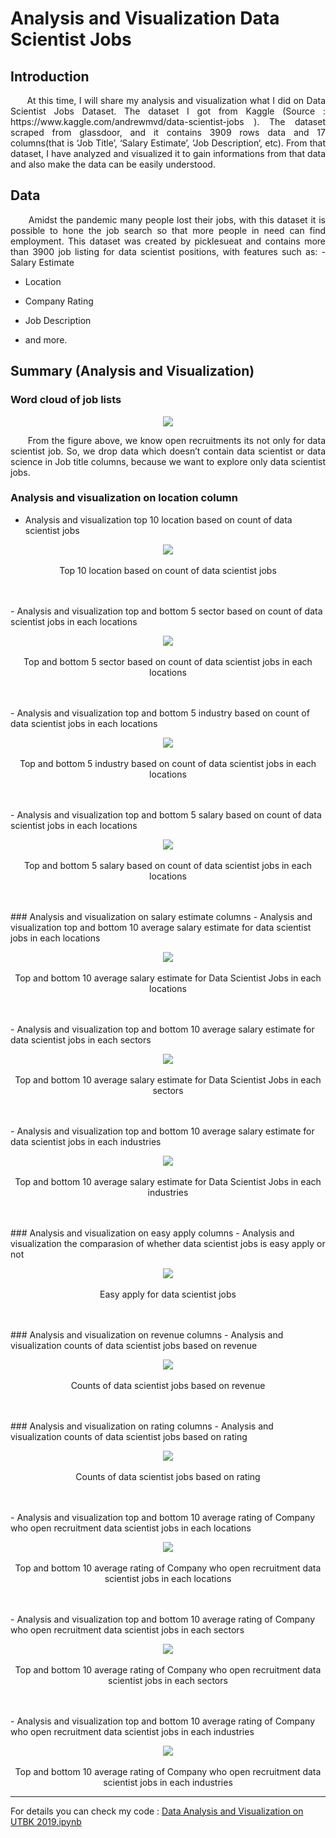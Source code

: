 # Analysis and Visualization Data Scientist Jobs

## Introduction
<p align = "justify">
&nbsp;&nbsp;&nbsp;&nbsp;&nbsp; At this time, I will share my analysis and visualization what I did on Data Scientist Jobs Dataset. The dataset I got from Kaggle (Source : https://www.kaggle.com/andrewmvd/data-scientist-jobs ). The dataset scraped from glassdoor, and it contains 3909 rows data and 17 columns(that is ‘Job Title’, ‘Salary Estimate’, ‘Job Description‘, etc). From that dataset, I have analyzed and visualized it to gain informations from that data and also make the data can be easily understood. 
</p>

## Data
<p align = "justify">
&nbsp;&nbsp;&nbsp;&nbsp;&nbsp; Amidst the pandemic many people lost their jobs, with this dataset it is possible to hone the job search so that more people in need can find employment. This dataset was created by picklesueat and contains more than 3900 job listing for data scientist positions, with features such as:
- Salary Estimate
  
- Location

- Company Rating

- Job Description

- and more.
</p>

## Summary (Analysis and Visualization)

### Word cloud of job lists
<p align="center"> 
 <img src="images/word cloud of job lists.png" /> 
</p>
<p align = "justify">
&nbsp;&nbsp;&nbsp;&nbsp;&nbsp; From the figure above, we know open recruitments its not only for data scientist job. So, we drop data which doesn’t contain data scientist or data science in Job title columns, because we want to explore only data scientist jobs.
</p>

### Analysis and visualization on location column
- Analysis and visualization top 10 location based on count of data scientist jobs
<p align="center"> 
 <img src="images/top 10 location based on count of data scientist jobs.png" /> 
 <br></br>
 Top 10 location based on count of data scientist jobs
</p>
<br></br>
- Analysis and visualization top and bottom 5 sector based on count of data scientist jobs in each locations
<p align="center"> 
 <img src="images/top and bottom 5 sector based on count of data scientist jobs in each locations.png" />
 <br></br>
 Top and bottom 5 sector based on count of data scientist jobs in each locations
</p>
<br></br>
- Analysis and visualization top and bottom 5 industry based on count of data scientist jobs in each locations
<p align="center"> 
 <img src="images/top and bottom 5 industry based on count of data scientist jobs in each locations.png" />
 <br></br>
 Top and bottom 5 industry based on count of data scientist jobs in each locations
</p>
<br></br>
- Analysis and visualization top and bottom 5 salary based on count of data scientist jobs in each locations
<p align="center"> 
 <img src="images/top and bottom 5 salary based on count of data scientist jobs in each locations.png" /> 
 <br></br>
 Top and bottom 5 salary based on count of data scientist jobs in each locations
</p>
<br></br>
### Analysis and visualization on salary estimate columns
- Analysis and visualization top and bottom 10 average salary estimate for data scientist jobs in each locations
<p align="center"> 
 <img src="images/top and bottom 10 average salary estimate for data scientist jobs in each locations.png" /> 
 <br></br>
 Top and bottom 10 average salary estimate for Data Scientist Jobs in each locations
</p>
<br></br>
- Analysis and visualization top and bottom 10 average salary estimate for data scientist jobs in each sectors
<p align="center"> 
 <img src="images/top and bottom 10 average salary estimate for data scientist jobs in each sectors.png" /> 
 <br></br>
 Top and bottom 10 average salary estimate for Data Scientist Jobs in each sectors
</p>
<br></br>
- Analysis and visualization top and bottom 10 average salary estimate for data scientist jobs in each industries
<p align="center"> 
 <img src="images/top and bottom 10 average salary estimate for data scientist jobs in each industries.png" /> 
 <br></br>
 Top and bottom 10 average salary estimate for Data Scientist Jobs in each industries
</p>
<br></br>
### Analysis and visualization on easy apply columns
- Analysis and visualization the comparasion of whether data scientist jobs is easy apply or not
<p align="center"> 
 <img src="images/easy apply for data scientist jobs.png" /> 
 <br></br>
 Easy apply for data scientist jobs
</p>
<br></br>
### Analysis and visualization on revenue columns
- Analysis and visualization counts of data scientist jobs based on revenue
<p align="center"> 
 <img src="images/counts of data scientist jobs based on revenue.png" /> 
 <br></br>
 Counts of data scientist jobs based on revenue
</p>
<br></br>
### Analysis and visualization on rating columns
- Analysis and visualization counts of data scientist jobs based on rating
<p align="center"> 
 <img src="images/counts of data scientist jobs based on rating.png" /> 
 <br></br>
 Counts of data scientist jobs based on rating
</p>
<br></br>
- Analysis and visualization top and bottom 10 average rating of Company who open recruitment data scientist jobs in each locations
<p align="center"> 
 <img src="images/top and bottom 10 average rating of Company who open recruitment data scientist jobs in each locations.png" /> 
 <br></br>
 Top and bottom 10 average rating of Company who open recruitment data scientist jobs in each locations
</p>
<br></br>
- Analysis and visualization top and bottom 10 average rating of Company who open recruitment data scientist jobs in each sectors
<p align="center"> 
 <img src="images/top and bottom 10 average rating of Company who open recruitment data scientist jobs in each sectors.png" /> 
 <br></br>
 Top and bottom 10 average rating of Company who open recruitment data scientist jobs in each sectors
</p>
<br></br>
- Analysis and visualization top and bottom 10 average rating of Company who open recruitment data scientist jobs in each industries
<p align="center"> 
 <img src="images/top and bottom 10 average rating of Company who open recruitment data scientist jobs in each industries.png" /> 
 <br></br>
 Top and bottom 10 average rating of Company who open recruitment data scientist jobs in each industries
</p>

-------------------------------------------------------------------------------------------------------------------------------------------------------------------------------
For details you can check my code : [Data Analysis and Visualization on UTBK 2019.ipynb](https://github.com/rifkyahmadsaputra/Data-Analysis-and-Visualization-on-UTBK-2019/blob/master/Data%20Analysis%20and%20Visualization%20on%20UTBK%202019.ipynb)
